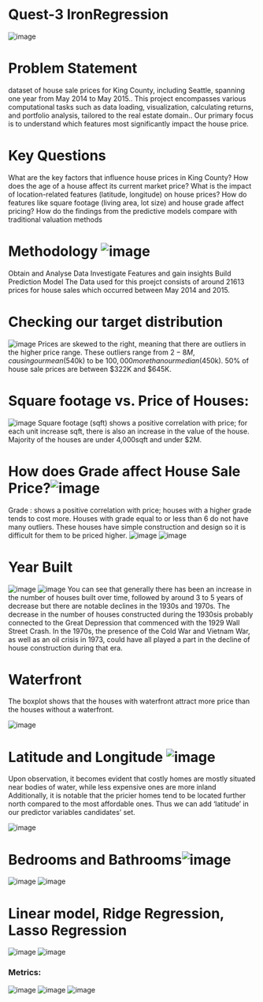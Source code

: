 # Quest-3 IronRegression
![image](https://github.com/Poojamotekar/Quest-3-ironregression/assets/66488693/29e66c59-59be-4e88-b262-d02c4f56fd28)
# Problem Statement
dataset of house sale prices for King County, including Seattle, spanning one year from May 2014 to May 2015..
This project encompasses various computational tasks such as data loading, visualization, calculating returns, and portfolio analysis, tailored to the real estate domain..
Our primary focus is to understand which features most significantly impact the house price.
# Key Questions
What are the key factors that influence house prices in King County?
How does the age of a house affect its current market price?
What is the impact of location-related features (latitude, longitude) on house prices?
How do features like square footage (living area, lot size) and house grade affect pricing?
How do the findings from the predictive models compare with traditional valuation methods
# Methodology ![image](https://github.com/Poojamotekar/Quest-3-ironregression/assets/66488693/5d314bd4-40e1-416e-a9be-ad4686a97d95)
Obtain and Analyse Data
Investigate Features and gain insights
Build Prediction Model
The Data used for this proejct consists of around 21613 prices for house sales which occurred between May 2014 and 2015. 
# Checking our target distribution
![image](https://github.com/Poojamotekar/Quest-3-ironregression/assets/66488693/0cb4b266-9951-4c14-8e89-dece8984780a)
Prices are skewed to the right, meaning that there are outliers in the higher price range. 
These outliers range from $2-8M, causing our mean ($540k) to be $100,000 more than our median ($450k). 50% of house sale prices are between $322K and $645K.
# Square footage vs. Price of Houses:
![image](https://github.com/Poojamotekar/Quest-3-ironregression/assets/66488693/c017abc9-7366-4903-9a7e-ce8d2089444d)
Square footage (sqft) shows a positive correlation with price; for each unit increase sqft, there is also an increase in the value of the house. 
Majority of the houses are under 4,000sqft and under $2M.

# How does Grade affect House Sale Price?![image](https://github.com/Poojamotekar/Quest-3-ironregression/assets/66488693/8b96bdee-bf84-4392-b603-a142b790b0fd)
Grade : shows a positive correlation with price; houses with a higher grade tends to cost more.
 Houses with grade equal to or less than 6 do not have many outliers.
These houses have simple construction and design so it is difficult for them to be priced higher.
![image](https://github.com/Poojamotekar/Quest-3-ironregression/assets/66488693/6579e253-649e-4d4b-9b80-6e0c0fa762fa)
![image](https://github.com/Poojamotekar/Quest-3-ironregression/assets/66488693/b29849af-ab5f-479e-81fa-ff848d29f68a)


# Year Built
![image](https://github.com/Poojamotekar/Quest-3-ironregression/assets/66488693/2269321c-fd64-4b86-8aac-4fffa1d6f71e) ![image](https://github.com/Poojamotekar/Quest-3-ironregression/assets/66488693/c1ed18a4-d4b0-4f23-8148-04988549683d)
You can see that generally there has been an increase in the number of houses built over time, followed by around 3 to 5 years of decrease but there are notable declines in the 1930s and 1970s.
The decrease in the number of houses constructed during the 1930sis probably connected to the Great Depression that commenced with the 1929 Wall Street Crash.
In the 1970s, the presence of the Cold War and Vietnam War, as well as an oil crisis in 1973, could have all played a part in the decline of house construction during that era.
# Waterfront
The boxplot shows that the houses with waterfront attract more price than the houses without a waterfront.

![image](https://github.com/Poojamotekar/Quest-3-ironregression/assets/66488693/9f008720-0442-4f5e-8227-e94fe1cc0b1e)
# Latitude and Longitude ![image](https://github.com/Poojamotekar/Quest-3-ironregression/assets/66488693/d32ad23e-0b65-4cb7-a079-528d40b02705)


Upon observation, it becomes evident that costly homes are mostly situated near bodies of water, while less expensive ones are more inland
Additionally, it is notable that the pricier homes tend to be located further north compared to the most affordable ones. Thus we can add ‘latitude’ in our predictor variables candidates’ set.

![image](https://github.com/Poojamotekar/Quest-3-ironregression/assets/66488693/ce8d8a59-7f98-411e-83c6-0e39892cbc0a)
# Bedrooms and Bathrooms![image](https://github.com/Poojamotekar/Quest-3-ironregression/assets/66488693/6ec94d9d-ee39-4142-8233-4f2c4d48ba38)
![image](https://github.com/Poojamotekar/Quest-3-ironregression/assets/66488693/410e9de7-7515-4111-9a94-ee3bd7dc2163) ![image](https://github.com/Poojamotekar/Quest-3-ironregression/assets/66488693/008920d8-9ad8-416c-b150-f1656eec6dae)
# Linear model, Ridge Regression, Lasso Regression

![image](https://github.com/Poojamotekar/Quest-3-ironregression/assets/66488693/91a156b0-7878-4f38-ad0c-65338b92e1c9) 
![image](https://github.com/Poojamotekar/Quest-3-ironregression/assets/66488693/6ab340b8-63a0-462d-94b1-c941eec2480d)
### Metrics:

![image](https://github.com/Poojamotekar/Quest-3-ironregression/assets/66488693/1e247ef5-75ec-4c16-a598-c05f0cce62cc)
![image](https://github.com/Poojamotekar/Quest-3-ironregression/assets/66488693/92dc9586-3073-4321-96f6-205f4de22adf)
![image](https://github.com/Poojamotekar/Quest-3-ironregression/assets/66488693/00fe2de5-a94b-4f64-90cb-0d04e3949015)



















